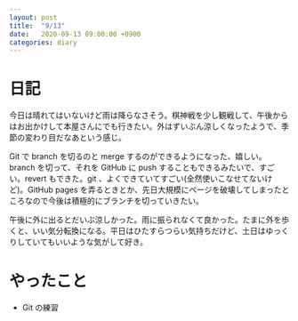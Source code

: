 ```yaml
---
layout: post
title:  "9/13"
date:   2020-09-13 09:00:00 +0900
categories: diary
---
```

# 日記

今日は晴れてはいないけど雨は降らなさそう。棋神戦を少し観戦して、午後からはお出かけして本屋さんにでも行きたい。外はずいぶん涼しくなったようで、季節の変わり目だなあという感じ。

Git で branch を切るのと merge するのができるようになった、嬉しい。branch を切って、それを GitHub に push することもできるみたいで、すごい。revert もできた。git 、よくできていてすごい(全然使いこなせてないけど)。GitHub pages を弄るときとか、先日大規模にページを破壊してしまったところなので今後は積極的にブランチを切っていきたい。

午後に外に出るとだいぶ涼しかった。雨に振られなくて良かった。たまに外を歩くと、いい気分転換になる。平日はひたすらつらい気持ちだけど、土日はゆっくりしていてもいいような気がして好き。

# やったこと

- Git の練習

<script type="text/x-mathjax-config">MathJax.Hub.Config({tex2jax: {inlineMath: [['$','$'], ['\\(','\\)']], processEscapes: true},});</script>
<script async src="https://cdnjs.cloudflare.com/ajax/libs/mathjax/2.7.6/MathJax.js?config=TeX-AMS_CHTML"></script>